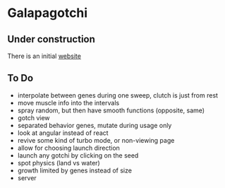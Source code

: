 # Galapagotchi

## Under construction

There is an initial [website](https://galapagotchi.run)

## To Do

* interpolate between genes during one sweep, clutch is just from rest
* move muscle info into the intervals
* spray random, but then have smooth functions (opposite, same)
* gotch view
* separated behavior genes, mutate during usage only
* look at angular instead of react
* revive some kind of turbo mode, or non-viewing page
* allow for choosing launch direction
* launch any gotchi by clicking on the seed
* spot physics (land vs water)
* growth limited by genes instead of size
* server